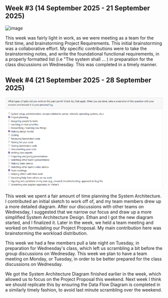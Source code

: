 ## Week #3 (14 September 2025 - 21 September 2025)

<img alt="image" src="https://github.com/user-attachments/assets/81082832-fd23-498f-a71f-a92ffc87c36d" />

This week was fairly light in work, as we were meeting as a team for the first time, and brainstorming Project Requirements. This initial brainstorming was a collaborative effort. My specific contributions were to take the brainstorming notes, and write the foundational functional requirements, in a properly formatted list (i.e "The system shall ... ) in preparation for the class discussions on Wednesday. This was completed in a timely manner.


## Week #4 (21 September 2025 - 28 September 2025)

<img alt="image" src="Screenshot 2025-09-28 125237.png">

This week we spent a fair amount of time planning the System Architecture. I contributed an initial sketch to work off of, and my team members drew up a more detailed diagram. After our discussions with other teams on Wednesday, I suggested that we narrow our focus and draw up a more simplified System Architecture Design. Ethan and I got the new diagram started, and I finalized it. Later in the week, we held a team meeting and worked on formulating our Project Proposal. My main contribution here was brainstorming the workload distribution.

This week we had a few members pull a late night on Tuesday, in preparation for Wednesday's class, which left us scrambling a bit before the group discussions on Wednesday. This week we plan to have a team meeting on Monday, or Tuesday, in order to be better prepared for the class discussions on Wednesday.

We got the System Architecture Diagram finished earlier in the week, which allowed us to focus on the Project Proposal this weekend. Next week I think we should replicate this by ensuring the Data Flow Diagram is completed in a similarly timely fashion, to avoid last minute scrambling over the weekend.